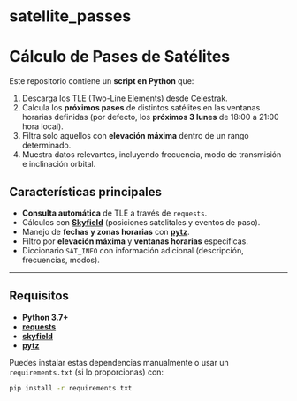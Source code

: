 # satellite_passes

# Cálculo de Pases de Satélites

Este repositorio contiene un **script en Python** que:
1. Descarga los TLE (Two-Line Elements) desde [Celestrak](https://celestrak.org).
2. Calcula los **próximos pases** de distintos satélites en las ventanas horarias definidas (por defecto, los **próximos 3 lunes** de 18:00 a 21:00 hora local).
3. Filtra solo aquellos con **elevación máxima** dentro de un rango determinado.
4. Muestra datos relevantes, incluyendo frecuencia, modo de transmisión e inclinación orbital.

## Características principales

- **Consulta automática** de TLE a través de `requests`.
- Cálculos con [**Skyfield**](https://rhodesmill.org/skyfield/) (posiciones satelitales y eventos de paso).
- Manejo de **fechas y zonas horarias** con [**pytz**](https://pypi.org/project/pytz/).
- Filtro por **elevación máxima** y **ventanas horarias** específicas.
- Diccionario `SAT_INFO` con información adicional (descripción, frecuencias, modos).

---

## Requisitos

- **Python 3.7+**  
- [**requests**](https://pypi.org/project/requests/)  
- [**skyfield**](https://pypi.org/project/skyfield/)  
- [**pytz**](https://pypi.org/project/pytz/)  

Puedes instalar estas dependencias manualmente o usar un `requirements.txt` (si lo proporcionas) con:
```bash
pip install -r requirements.txt
